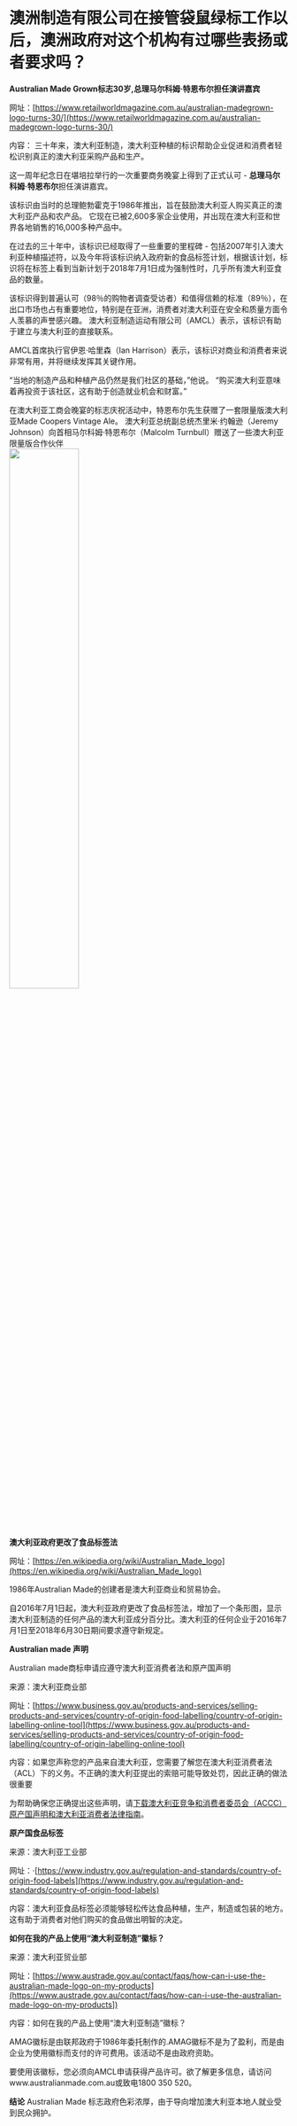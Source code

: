 #  澳洲制造有限公司在接管袋鼠绿标工作以后，澳洲政府对这个机构有过哪些表扬或者要求吗？


**Australian Made Grown标志30岁,总理马尔科姆·特恩布尔担任演讲嘉宾**

网址：[https://www.retailworldmagazine.com.au/australian-madegrown-logo-turns-30/](https://www.retailworldmagazine.com.au/australian-madegrown-logo-turns-30/)

内容：
三十年来，澳大利亚制造，澳大利亚种植的标识帮助企业促进和消费者轻松识别真正的澳大利亚采购产品和生产。

这一周年纪念日在堪培拉举行的一次重要商务晚宴上得到了正式认可 - **总理马尔科姆·特恩布尔**担任演讲嘉宾。

该标识由当时的总理鲍勃霍克于1986年推出，旨在鼓励澳大利亚人购买真正的澳大利亚产品和农产品。 它现在已被2,600多家企业使用，并出现在澳大利亚和世界各地销售的16,000多种产品中。

在过去的三十年中，该标识已经取得了一些重要的里程碑 - 包括2007年引入澳大利亚种植描述符，以及今年将该标识纳入政府新的食品标签计划，根据该计划，标识将在标签上看到当新计划于2018年7月1日成为强制性时，几乎所有澳大利亚食品的数量。

该标识得到普遍认可（98％的购物者调查受访者）和值得信赖的标准（89％），在出口市场也占有重要地位，特别是在亚洲，消费者对澳大利亚在安全和质量方面令人羡慕的声誉感兴趣。 澳大利亚制造运动有限公司（AMCL）表示，该标识有助于建立与澳大利亚的直接联系。

AMCL首席执行官伊恩·哈里森（Ian Harrison）表示，该标识对商业和消费者来说非常有用，并将继续发挥其关键作用。

“当地的制造产品和种植产品仍然是我们社区的基础，”他说。 “购买澳大利亚意味着再投资于该社区，这有助于创造就业机会和财富。”

在澳大利亚工商会晚宴的标志庆祝活动中，特恩布尔先生获赠了一套限量版澳大利亚Made Coopers Vintage Ale。
澳大利亚总统副总统杰里米·约翰逊（Jeremy Johnson）向首相马尔科姆·特恩布尔（Malcolm Turnbull）赠送了一些澳大利亚限量版合作伙伴
<img style="display: block;
    margin-left: 0;
    margin-right: auto;
    width: 50%;" src="https://www.retailworldmagazine.com.au/wp-content/uploads/2016/12/prime-minister-malcolm-turnbull-was-presented-with-some-australian-made-limited-edition-coopers-vintage-ale-by-australian-chamber-vice-president-jeremy-johnson-300x200.jpg">

**澳大利亚政府更改了食品标签法**

网址：[https://en.wikipedia.org/wiki/Australian_Made_logo](https://en.wikipedia.org/wiki/Australian_Made_logo)

1986年Australian Made的创建者是澳大利亚商业和贸易协会。

自2016年7月1日起，澳大利亚政府更改了食品标签法，增加了一个条形图，显示澳大利亚制造的任何产品的澳大利亚成分百分比。澳大利亚的任何企业于2016年7月1日至2018年6月30日期间要求遵守新规定。


**Australian made 声明**

Australian made商标申请应遵守澳大利亚消费者法和原产国声明

来源：澳大利亚商业部

网址：[https://www.business.gov.au/products-and-services/selling-products-and-services/country-of-origin-food-labelling/country-of-origin-labelling-online-tool](https://www.business.gov.au/products-and-services/selling-products-and-services/country-of-origin-food-labelling/country-of-origin-labelling-online-tool)

内容：如果您声称您的产品来自澳大利亚，您需要了解您在澳大利亚消费者法（ACL）下的义务。不正确的澳大利亚提出的索赔可能导致处罚，因此正确的做法很重要

为帮助确保您正确提出这些声明，请[下载澳大利亚竞争和消费者委员会（ACCC）原产国声明和澳大利亚消费者法律指南](
https://www.accc.gov.au/publications/country-of-origin-claims-and-the-australian-consumer-law)。

**原产国食品标签**

来源：澳大利亚工业部

网址：·[https://www.industry.gov.au/regulation-and-standards/country-of-origin-food-labels](https://www.industry.gov.au/regulation-and-standards/country-of-origin-food-labels)

内容：澳大利亚食品标签必须能够轻松传达食品种植，生产，制造或包装的地方。这有助于消费者对他们购买的食品做出明智的决定。

**如何在我的产品上使用“澳大利亚制造”徽标？**

来源：澳大利亚贸业部

网址：[https://www.austrade.gov.au/contact/faqs/how-can-i-use-the-australian-made-logo-on-my-products](https://www.austrade.gov.au/contact/faqs/how-can-i-use-the-australian-made-logo-on-my-products])

内容：如何在我的产品上使用“澳大利亚制造”徽标？

AMAG徽标是由联邦政府于1986年委托制作的.AMAG徽标不是为了盈利，而是由企业为使用徽标而支付的许可费用。该活动不是由政府资助。

要使用该徽标，您必须向AMCL申请获得产品许可。欲了解更多信息，请访问www.australianmade.com.au或致电1800 350 520。


**结论**
Australian Made 标志政府色彩浓厚，由于导向增加澳大利亚本地人就业受到民众拥护。

